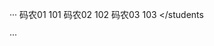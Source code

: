 
··· <?xml version="1.0" encoding="UTF-8"?> <students>     <student sid="1">      <sname>码农01</sname>      <sage>101</sage>     </student>	   <student sid="2">      <sname>码农02</sname>      <sage>102</sage>     </student>	   <student sid="3">      <sname>码农03</sname>      <sage>103</sage>     </student> </students

···
